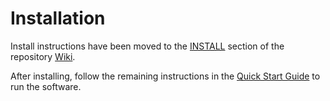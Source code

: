# Installation

Install instructions have been moved to the [INSTALL](https://github.com/Chia-Network/hydrangea-blockchain/wiki/INSTALL) section of the repository [Wiki](https://github.com/Chia-Network/hydrangea-blockchain/wiki).

After installing, follow the remaining instructions in the
[Quick Start Guide](https://github.com/Chia-Network/hydrangea-blockchain/wiki/Quick-Start-Guide)
to run the software.
